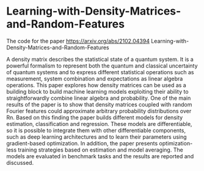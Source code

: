 # Learning-with-Density-Matrices-and-Random-Features

The code for the paper https://arxiv.org/abs/2102.04394
Learning-with-Density-Matrices-and-Random-Features

A density matrix describes the statistical state of a quantum system. It is a powerful formalism to represent both the quantum and classical uncertainty of quantum systems and to express different statistical operations such as measurement, system combination and expectations as linear algebra operations. This paper explores how density matrices can be used as a building block to build machine learning models exploiting their ability to straightforwardly combine linear algebra and probability. One of the main results of the paper is to show that density matrices coupled with random Fourier features could approximate arbitrary probability distributions over Rn. Based on this finding the paper builds different models for density estimation, classification and regression. These models are differentiable, so it is possible to integrate them with other differentiable components, such as deep learning architectures and to learn their parameters using gradient-based optimization. In addition, the paper presents optimization-less training strategies based on estimation and model averaging. The models are evaluated in benchmark tasks and the results are reported and discussed.

